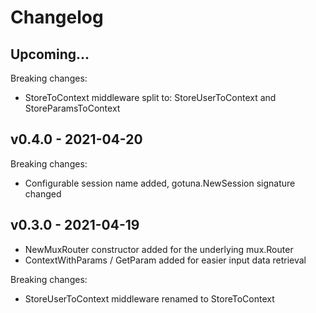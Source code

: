 
# Changelog

## Upcoming...

Breaking changes:
- StoreToContext middleware split to: StoreUserToContext and StoreParamsToContext

## v0.4.0 - 2021-04-20

Breaking changes:
- Configurable session name added, gotuna.NewSession signature changed

## v0.3.0 - 2021-04-19

- NewMuxRouter constructor added for the underlying mux.Router
- ContextWithParams / GetParam added for easier input data retrieval

Breaking changes:
- StoreUserToContext middleware renamed to StoreToContext
